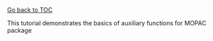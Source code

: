 [Go back to TOC](../../README.md)

This tutorial demonstrates the basics of auxiliary functions for MOPAC package
